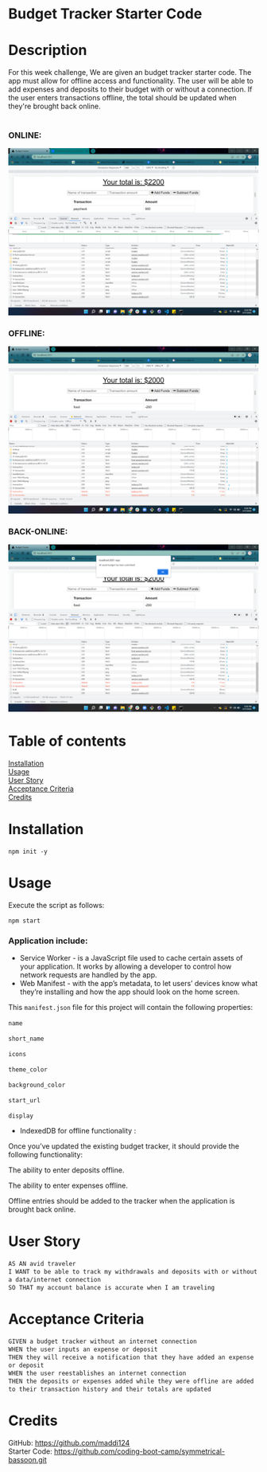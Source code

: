 # Budget Tracker Starter Code

# Description
For this week challenge, We are given an budget tracker starter code. The app must allow for offline access and functionality. The user will be able to add expenses and deposits to their budget with or without a connection. If the user enters transactions offline, the total should be updated when they're brought back online.<br>
<br>


### ONLINE:
![Online](./public/icons/images/Budget-tracker-online.png)
### OFFLINE:
![Offline](./public/icons/images/Budget-tracker-offline.png)
### BACK-ONLINE:
![Back-Online](./public/icons/images/Budget-tracker-back-online.png)

# Table of contents
[Installation](#Installation)<br>
[Usage](#Usage)<br>
[User Story](#User-Story)<br>
[Acceptance Criteria](#Acceptance-Criteria)<br>
[Credits](#Credits)<br>



# Installation
```
npm init -y
```

# Usage
Execute the script as follows:
```
npm start 
```
### Application include:
- Service Worker - is a JavaScript file used to cache certain assets of your application. It works by allowing a developer to control how network requests are handled by the app.<br>
- Web Manifest - with the app’s metadata, to let users’ devices know what they’re installing and how the app should look on the home screen.

This `manifest.json` file for this project will contain the following properties:

`name`

`short_name`

`icons`

`theme_color`

`background_color`

`start_url`

`display`<br>
- IndexedDB for offline functionality :<br>

Once you’ve updated the existing budget tracker, it should provide the following functionality:

The ability to enter deposits offline.

The ability to enter expenses offline.

Offline entries should be added to the tracker when the application is brought back online.


# User Story
```
AS AN avid traveler
I WANT to be able to track my withdrawals and deposits with or without a data/internet connection
SO THAT my account balance is accurate when I am traveling 
```


# Acceptance Criteria
```
GIVEN a budget tracker without an internet connection
WHEN the user inputs an expense or deposit
THEN they will receive a notification that they have added an expense or deposit
WHEN the user reestablishes an internet connection
THEN the deposits or expenses added while they were offline are added to their transaction history and their totals are updated
```

# Credits

GitHub: https://github.com/maddi124<br>
Starter Code: https://github.com/coding-boot-camp/symmetrical-bassoon.git<br>